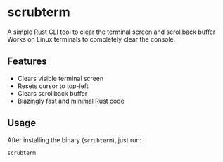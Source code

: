 # scrubterm

A simple Rust CLI tool to clear the terminal screen and scrollback buffer  
Works on Linux terminals to completely clear the console.

## Features

- Clears visible terminal screen
- Resets cursor to top-left
- Clears scrollback buffer
- Blazingly fast and minimal Rust code

## Usage

After installing the binary (`scrubterm`), just run:

```bash
scrubterm
